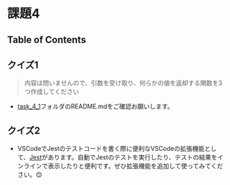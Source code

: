 # 課題4

## Table of Contents
<!-- START doctoc generated TOC please keep comment here to allow auto update -->
<!-- DON'T EDIT THIS SECTION, INSTEAD RE-RUN doctoc TO UPDATE -->



<!-- END doctoc generated TOC please keep comment here to allow auto update -->

## クイズ1

> 内容は問いませんので、引数を受け取り、何らかの値を返却する関数を3つ作成してください

- [task_4_1](./task_4_1)フォルダのREADME.mdをご確認お願いします。

## クイズ2

- VSCodeでJestのテストコードを書く際に便利なVSCodeの拡張機能として、[Jest](https://github.com/jest-community/vscode-jest)があります。自動でJestのテストを実行したり、テストの結果をインラインで表示したりと便利です。ぜひ拡張機能を追加して使ってみてください。😊